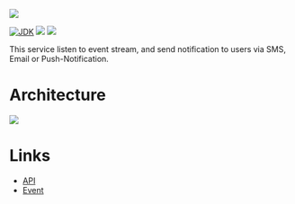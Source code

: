 [![](https://github.com/wutsi/wutsi-notification-server/actions/workflows/master.yml/badge.svg)](https://github.com/wutsi/wutsi-notification-server/actions/workflows/master.yml)

[![JDK](https://img.shields.io/badge/jdk-11-brightgreen.svg)](https://jdk.java.net/11/)
[![](https://img.shields.io/badge/maven-3.6-brightgreen.svg)](https://maven.apache.org/download.cgi)
![](https://img.shields.io/badge/language-kotlin-blue.svg)

This service listen to event stream, and send notification to users via SMS, Email or Push-Notification.

# Architecture

![](https://www.plantuml.com/plantuml/png/VOyz3eCm34Ptdy9Ivt001iGLEbPLXmZSDbBYHB43ulP5vOTsONI-zvwKLjHcBS535qEAJAnu7ukACnpLFLrdrKKsGdcW_C3BZRoF8y2rK24qPp00h6koKo3MlL9LLODBeKRDbiLsNvE66PDDYxcdV4Y7iWp_iBnTIevV1_yZxEFgmDaVJODRCyZ-MkDyOK_UpUTq6e2Mk2_1Vm00)

# Links

- [API](https://wutsi.github.io/wutsi-notification-server/api/)
- [Event](docs/Event.md)

